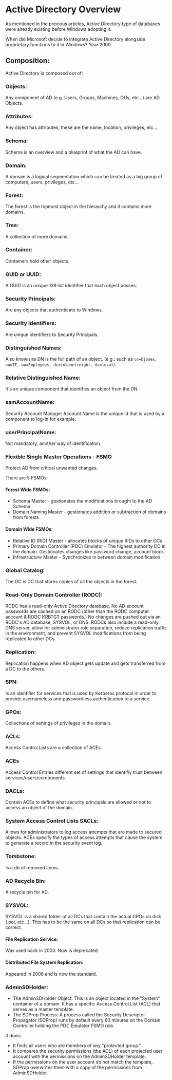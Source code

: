 # Active Directory Overview

As mentioned in the previous articles, Active Directory type of databases were already existing before Windows adopting it.

When did Microsoft decide to integrate Active Directory alongside proprietary functions to it in Windows? Year 2000.

## Composition:

Active Directory is composed out of:

### Objects:

Any component of AD (e.g. Users, Groups, Machines, OUs, etc...) are AD Objects.

### Attributes:

Any object has attributes, these are the name, location, privileges, etc...

### Schema:

Schema is an overview and a blueprint of what the AD can have.&#x20;

### Domain:

A domain is a logical segmentation which can be treated as a big group of computers, users, privileges, etc...

### Forest:

The forest is the topmost object in the hierarchy and it contains more domains.

### Tree:

A collection of more domains.

### Container:

Containers hold other objects.

### GUID or UUID:

A GUID is an unique 128-bit identifier that each object posses.

### Security Principals:

Are any objects that authenticate to Windows.

### Security Identifiers:

Are unique identifiers to Security Principals.&#x20;

### Distinguished Names:

Also known as DN is the full path of an object. (e.g.:  such as `cn=bjones, ou=IT, ou=Employees, dc=inlanefreight, dc=local`).

### Relative Distinguished Name:

It's an unique component that identifies an object from the DN.

### samAccountName:

Security Account Manager Account Name is the unique id that is used by a component to log-in for example.

### userPrincipalName:

Not mandatory, another way of identification.

### Flexible Single Master Operations - FSMO&#x20;

Protect AD from critical unwanted changes.

There are 5 FSMOs:

#### Forest Wide FSMOs:

* Schema Master - gestionates the modifications brought to the AD Schema
* Domain Naming Master - gestionates addition or subtraction of domains from forests

#### Domain Wide FSMOs:

* Relative ID (RID) Master - allocates blocks of unique RIDs to other DCs
* Primary Domain Controller (PDC) Emulator - The highest authority DC in the domain. Gestionates changes like password change, account block.
* Infrastructure Master - Synchronizes in between domain modification.



### Global Catalog:

The GC is DC that stores copies of all the objects in the forest.

### Read-Only Domain Controller (RODC):

RODC has a read-only Active Directory database. No AD account passwords are cached on an RODC (other than the RODC computer account & RODC KRBTGT passwords.) No changes are pushed out via an RODC's AD database, SYSVOL, or DNS. RODCs also include a read-only DNS server, allow for administrator role separation, reduce replication traffic in the environment, and prevent SYSVOL modifications from being replicated to other DCs.

### Replication:

Replication happens when AD object gets update and gets transferred from a DC to the others.

### SPN:

Is an identifier for services that is used by Kerberos protocol in order to provide usernameless and passwordless authentication to a service.

### GPOs:

Collections of settings of privileges in the domain.

### ACLs:

Access Control Lists are a collection of ACEs.

### ACEs

Access Control Entries different set of settings that identifiy trust between services/users/components.

### DACLs:

Contain ACEs to define what security principals are allowed or not to access an object of the domain.

### System Access Control Lists SACLs:

Allows for administrators to log access attempts that are made to secured objects. ACEs specify the types of access attempts that cause the system to generate a record in the security event log.

### Tombstone:

Is a db of removed items.

### AD Recycle Bin:

A recycle bin for AD.

### SYSVOL:

SYSVOL is a shared folder of all DCs that contain the actual GPOs on disk (.pol, etc...). This has to be the same on all DCs so that replication can be correct.

#### File Replication Service: &#x20;

Was used back in 2003. Now is deprecated

#### Distributed File System Replication:

Appeared in 2008 and is now the standard.

### AdminSDHolder:

* The AdminSDHolder Object: This is an object located in the "System" container of a domain. It has a specific Access Control List (ACL) that serves as a master template.
* The SDProp Process: A process called the Security Descriptor Propagator (SDProp) runs by default every 60 minutes on the Domain Controller holding the PDC Emulator FSMO role.

It does:

* It finds all users who are members of any "protected group."
* It compares the security permissions (the ACL) of each protected user account with the permissions on the AdminSDHolder template.
* If the permissions on the user account do not match the template, SDProp overwrites them with a copy of the permissions from AdminSDHolder.



